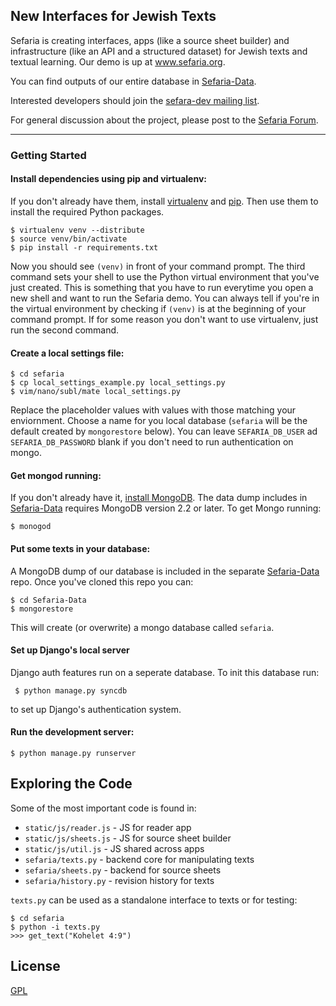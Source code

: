 ## New Interfaces for Jewish Texts

Sefaria is creating interfaces, apps (like a source sheet builder) and infrastructure (like an API and a structured dataset) for Jewish texts and textual learning. Our demo is up at www.sefaria.org.

You can find outputs of our entire database in [Sefaria-Data](https://github.com/blockspeiser/Sefaria-Data).

Interested developers should join the [sefara-dev mailing list](https://groups.google.com/forum/#!forum/sefaria-dev).

For general discussion about the project, please post to the [Sefaria Forum](https://groups.google.com/forum/?fromgroups#!forum/sefaria).

***

### Getting Started

#### Install dependencies using pip and virtualenv:

If you don't already have them, install [virtualenv](http://pypi.python.org/pypi/virtualenv) and [pip](http://www.pip-installer.org/en/latest/installing.html). Then use them to install the required Python packages.

    $ virtualenv venv --distribute
    $ source venv/bin/activate
    $ pip install -r requirements.txt

Now you should see `(venv)` in front of your command prompt. The third command sets your shell to use the Python virtual environment that you've just created. This is something that you have to run everytime you open a new shell and want to run the Sefaria demo. You can always tell if you're in the virtual environment by checking if `(venv)` is at the beginning of your command prompt. If for some reason you don't want to use virtualenv, just run the second command.

#### Create a local settings file:

    $ cd sefaria
    $ cp local_settings_example.py local_settings.py
    $ vim/nano/subl/mate local_settings.py

Replace the placeholder values with values with those matching your enviornment. Choose a name for you local database (`sefaria` will be the default created by `mongorestore` below). You can leave `SEFARIA_DB_USER` ad `SEFARIA_DB_PASSWORD` blank if you don't need to run authentication on mongo.

#### Get mongod running:

If you don't already have it, [install MongoDB](http://docs.mongodb.org/manual/installation/). The data dump includes in [Sefaria-Data](https://github.com/blockspeiser/Sefaria-Data) requires MongoDB version 2.2 or later. To get Mongo running:

    $ monogod

#### Put some texts in your database:

A MongoDB dump of our database is included in the separate [Sefaria-Data](https://github.com/blockspeiser/Sefaria-Data) repo. Once you've cloned this repo you can:

    $ cd Sefaria-Data
    $ mongorestore

This will create (or overwrite) a mongo database called `sefaria`.

#### Set up Django's local server

Django auth features run on a seperate database. To init this database run:

	 $ python manage.py syncdb

to set up Django's authentication system.
		 

#### Run the development server:

    $ python manage.py runserver

## Exploring the Code

Some of the most important code is found in:

- `static/js/reader.js` - JS for reader app
- `static/js/sheets.js` - JS for source sheet builder
- `static/js/util.js` - JS shared across apps
- `sefaria/texts.py` - backend core for manipulating texts
- `sefaria/sheets.py` - backend for source sheets
- `sefaria/history.py` - revision history for texts

`texts.py` can be used as a standalone interface to texts or for testing:

    $ cd sefaria
    $ python -i texts.py
    >>> get_text("Kohelet 4:9")


## License

[GPL](http://www.gnu.org/copyleft/gpl.html)


